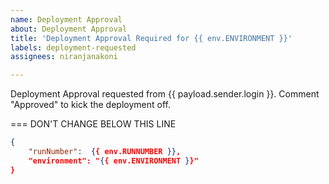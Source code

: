 ```yaml
---
name: Deployment Approval 
about: Deployment Approval
title: 'Deployment Approval Required for {{ env.ENVIRONMENT }}'
labels: deployment-requested
assignees: niranjanakoni

---
```


Deployment Approval requested from {{ payload.sender.login }}.
Comment "Approved" to kick the deployment off.

=== DON'T CHANGE BELOW THIS LINE
```json target_payload
{
    "runNumber":  {{ env.RUNNUMBER }},
    "environment": "{{ env.ENVIRONMENT }}"
}
```
